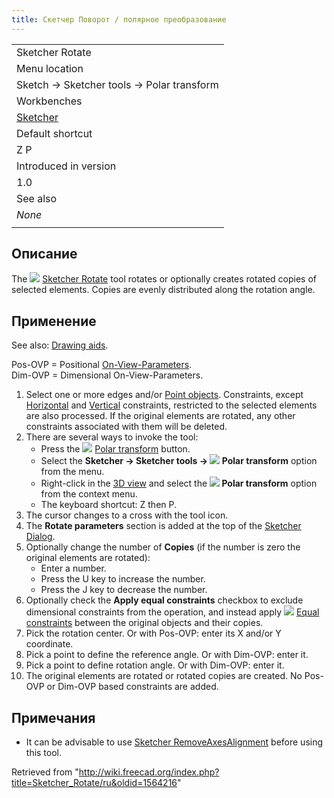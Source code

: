 ```yaml
---
title: Скетчер Поворот / полярное преобразование
---
```

|  |
| --- |
| Sketcher Rotate |
| Menu location |
| Sketch → Sketcher tools → Polar transform |
| Workbenches |
| [Sketcher](/Sketcher_Workbench "Sketcher Workbench") |
| Default shortcut |
| Z P |
| Introduced in version |
| 1.0 |
| See also |
| *None* |
|  |

## Описание

The ![](/images/Sketcher_Rotate.svg) [Sketcher Rotate](/Sketcher_Rotate "Sketcher Rotate") tool rotates or optionally creates rotated copies of selected elements. Copies are evenly distributed along the rotation angle.

## Применение

See also: [Drawing aids](/Sketcher_Workbench#Drawing_aids "Sketcher Workbench").

Pos-OVP = Positional [On-View-Parameters](/Sketcher_Preferences#General "Sketcher Preferences").  
Dim-OVP = Dimensional On-View-Parameters.

1. Select one or more edges and/or [Point objects](/Sketcher_CreatePoint "Sketcher CreatePoint"). Constraints, except [Horizontal](/Sketcher_ConstrainHorizontal "Sketcher ConstrainHorizontal") and [Vertical](/Sketcher_ConstrainVertical "Sketcher ConstrainVertical") constraints, restricted to the selected elements are also processed. If the original elements are rotated, any other constraints associated with them will be deleted.
2. There are several ways to invoke the tool:
   * Press the ![](/images/Sketcher_Rotate.svg) [Polar transform](/Sketcher_Rotate "Sketcher Rotate") button.
   * Select the **Sketcher → Sketcher tools → ![](/images/Sketcher_Rotate.svg) Polar transform** option from the menu.
   * Right-click in the [3D view](/3D_view "3D view") and select the **![](/images/Sketcher_Rotate.svg) Polar transform** option from the context menu.
   * The keyboard shortcut: Z then P.
3. The cursor changes to a cross with the tool icon.
4. The **Rotate parameters** section is added at the top of the [Sketcher Dialog](/Sketcher_Dialog "Sketcher Dialog").
5. Optionally change the number of **Copies** (if the number is zero the original elements are rotated):
   * Enter a number.
   * Press the U key to increase the number.
   * Press the J key to decrease the number.
6. Optionally check the **Apply equal constraints** checkbox to exclude dimensional constraints from the operation, and instead apply ![](/images/Sketcher_ConstrainEqual.svg) [Equal constraints](/Sketcher_ConstrainEqual "Sketcher ConstrainEqual") between the original objects and their copies.
7. Pick the rotation center. Or with Pos-OVP: enter its X and/or Y coordinate.
8. Pick a point to define the reference angle. Or with Dim-OVP: enter it.
9. Pick a point to define rotation angle. Or with Dim-OVP: enter it.
10. The original elements are rotated or rotated copies are created. No Pos-OVP or Dim-OVP based constraints are added.

## Примечания

* It can be advisable to use [Sketcher RemoveAxesAlignment](/Sketcher_RemoveAxesAlignment "Sketcher RemoveAxesAlignment") before using this tool.

Retrieved from "<http://wiki.freecad.org/index.php?title=Sketcher_Rotate/ru&oldid=1564216>"